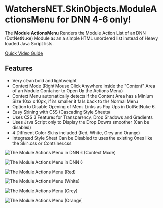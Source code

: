 # WatchersNET.SkinObjects.ModuleActionsMenu for DNN 4-6 only!
The **Module ActionsMenu** Renders the Module Action List of an DNN (DotNetNuke) Module as an a simple HTML unordered list instead of Heavy loaded Java Script lists.


[Quick Video Guide](http://www.dnnhero.com/Videos/tabid/59/EntryId/157/Actions-Menu-Control-by-WatchersNET-for-DotNetNuke-Video-144.aspx)

## Features
* Very clean bold and lightweight
* Context Mode (Right Mouse Click Anywhere inside the "Content" Area of an Module Container to Open Up the Actions Menu)
* Context Menu automatically detects if the Content Area has a Minium Size 10px x 10px, if its smaller it falls back to the Normal Menu
* Option to Disable Opening of Menu Links as Pop Ups in DotNetNuke 6.
* Easy Skining with CSS (Cascading Style Sheets)
* Uses CSS 3 Features for Transparency, Drop Shadows and Gradients
* Uses Java Script only to Display the Drop Downs smoother (Can be disabled)
* 4 Different Color Skins included (Red, White, Grey and Orange)
* Integrated Style Sheet Can be Disabled to uses the existing Ones like the Skin.css or Container.css

![The Module Actions Menu in DNN 6 (Context Mode)](http://www.watchersnet.de/Portals/0/screenshots/dnn/ModuleActionsMenuDNN6.png)

![The Module Actions Menu in DNN 6](http://www.watchersnet.de/Portals/0/screenshots/dnn/ModuleActionsMenuDNN6-2.png)

![The Module Actions Menu (Red)](http://www.watchersnet.de/Portals/0/screenshots/dnn/ModuleActionsMenu-Red.jpg)

![The Module Actions Menu (White)](http://www.watchersnet.de/Portals/0/screenshots/dnn/ModuleActionsMenu-White.jpg)

![The Module Actions Menu (Grey)](http://www.watchersnet.de/Portals/0/screenshots/dnn/ModuleActionsMenu-Grey.jpg)

![The Module Actions Menu (Orange)](http://www.watchersnet.de/Portals/0/screenshots/dnn/ModuleActionsMenu-Orange.jpg)
